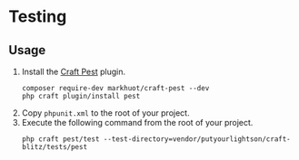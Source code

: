 # Testing

## Usage

1. Install the [Craft Pest](https://craft-pest.com) plugin.
    ```shell
    composer require-dev markhuot/craft-pest --dev
    php craft plugin/install pest
    ```
2. Copy `phpunit.xml` to the root of your project.
3. Execute the following command from the root of your project.
    ```shell
    php craft pest/test --test-directory=vendor/putyourlightson/craft-blitz/tests/pest
    ```
